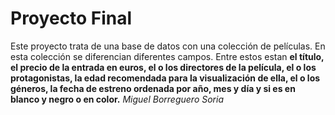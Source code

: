 # Proyecto Final
Este proyecto trata de una base de datos con una colección de películas.
En esta colección se diferencian diferentes campos. Entre estos estan **el título, el precio de la entrada en euros, el o los directores de la película, el o los protagonistas, la edad recomendada para la visualización de ella, el o los géneros, la fecha de estreno ordenada por año, mes y día y si es en blanco y negro o en color.**
*Miguel Borreguero Soria*